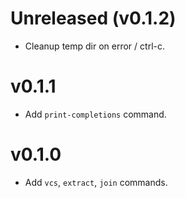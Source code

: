 # Unreleased (v0.1.2)
* Cleanup temp dir on error / ctrl-c.

# v0.1.1
* Add `print-completions` command.

# v0.1.0
* Add `vcs`, `extract`, `join` commands.

